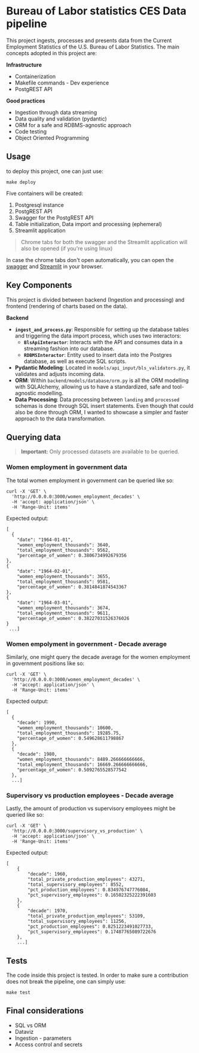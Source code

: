 # Bureau of Labor statistics CES Data pipeline
This project ingests, processes and presents data from the Current Employment Statistics of the U.S. Bureau of Labor Statistics. The main concepts adopted in this project are: 


**Infrastructure**
- Containerization
- Makefile commands - Dev experience
- PostgREST API


**Good practices**
- Ingestion through data streaming
- Data quality and validation (pydantic)
- ORM for a safe and RDBMS-agnostic approach
- Code testing
- Object Oriented Programming
  

## Usage 
to deploy this project, one can just use:

``` 
make deploy
 ```

Five containers will be created: 
1. Postgresql instance
2. PostgREST API
3. Swagger for the PostgREST API
4. Table initialization, Data import and processing (ephemeral)
5. Streamlit application

>Chrome tabs for both the swagger and the Streamlit application will also be opened (if you're using linux)

In case the chrome tabs don't open automatically, you can open the [swagger](http://127.0.0.1:8080/) and [Streamlit](http://localhost:8501/) in your browser.
## Key Components
This project is divided between backend (Ingestion and processing) and frontend (rendering of charts based on the data). 

**Backend**
- **`ingest_and_process.py`**: Responsible for setting up the database tables and triggering the data import process, which uses two interactors: 
  - **`BlsApiInteractor`**: Interacts with the API and consumes data in a streaming fashion into our database.
  - **`RDBMSInteractor`**: Entity used to insert data into the Postgres database, as well as execute SQL scripts.
- **Pydantic Modeling**: Located in `models/api_input/bls_validators.py`, it validates and adjusts incoming data.
- **ORM**: Within `backend/models/database/orm.py` is all the ORM modelling with SQLAlchemy, allowing us to have a standardized, safe and tool-agnostic modelling.
- **Data Processing**: Data processing between `landing` and `processed` schemas is done through SQL insert statements. Even though that could also be done through ORM, I wanted to showcase a simpler and faster approach to the data transformation.


## Querying data
> **Important:** Only processed datasets are available to be queried.
### Women employment in government data
The total women employment in government can be queried like so:
``` 
curl -X 'GET' \
  'http://0.0.0.0:3000/women_employment_decades' \
  -H 'accept: application/json' \
  -H 'Range-Unit: items'
```
Expected output: 
```
[
  {
    "date": "1964-01-01",
    "women_employment_thousands": 3640,
    "total_employment_thousands": 9562,
    "percentage_of_women": 0.3806734992679356
},
{
    "date": "1964-02-01",
    "women_employment_thousands": 3655,
    "total_employment_thousands": 9581,
    "percentage_of_women": 0.3814841874543367
},
{
    "date": "1964-03-01",
    "women_employment_thousands": 3674,
    "total_employment_thousands": 9611,
    "percentage_of_women": 0.38227031526376026
}
 ...]

```

### Women empolyment in government - Decade average
Similarly, one might query the decade average for the women employment in government positions like so: 

``` 
curl -X 'GET' \
  'http://0.0.0.0:3000/women_employment_decades' \
  -H 'accept: application/json' \
  -H 'Range-Unit: items'
```
Expected output:

```
[
  {
    "decade": 1990,
    "women_employment_thousands": 10600,
    "total_employment_thousands": 19285.75,
    "percentage_of_women": 0.549628611798867
  },
  {
    "decade": 1980,
    "women_employment_thousands": 8489.266666666666,
    "total_employment_thousands": 16669.266666666666,
    "percentage_of_women": 0.5092765528577542
  },
  ...]
```

### Supervisory vs production employees - Decade average
Lastly, the amount of production vs supervisory employees might be queried like so:
``` 
curl -X 'GET' \
  'http://0.0.0.0:3000/supervisory_vs_production' \
  -H 'accept: application/json' \
  -H 'Range-Unit: items'
```
Expected output: 
```
[
    {
        "decade": 1960,
        "total_private_production_employees": 43271,
        "total_supervisory_employees": 8552,
        "pct_production_employees": 0.834976747776084,
        "pct_supervisory_employees": 0.16502325222391603
    },
    {
        "decade": 1970,
        "total_private_production_employees": 53109,
        "total_supervisory_employees": 11256,
        "pct_production_employees": 0.8251223491027733,
        "pct_supervisory_employees": 0.17487765089722676
    },
    ...]
```

## Tests
The code inside this project is tested. In order to make sure a contribution does not break the pipeline, one can simply use: 

``` 
make test
 ```


## Final considerations 
- SQL vs ORM 
- Dataviz
- Ingestion - parameters
- Access control and secrets
